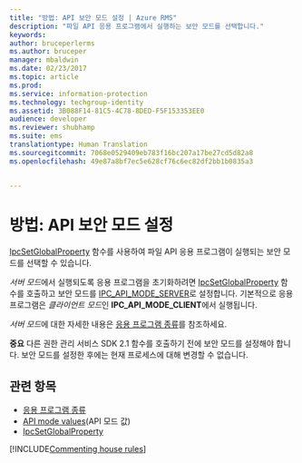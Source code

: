 ```yaml
---
title: "방법: API 보안 모드 설정 | Azure RMS"
description: "파일 API 응용 프로그램에서 실행하는 보안 모드를 선택합니다."
keywords: 
author: bruceperlerms
ms.author: bruceper
manager: mbaldwin
ms.date: 02/23/2017
ms.topic: article
ms.prod: 
ms.service: information-protection
ms.technology: techgroup-identity
ms.assetid: 3B088F14-81C5-4C78-8DED-F5F153353EE0
audience: developer
ms.reviewer: shubhamp
ms.suite: ems
translationtype: Human Translation
ms.sourcegitcommit: 7068e0529409eb783f16bc207a17be27cd5d82a8
ms.openlocfilehash: 49e87a8bf7ec5e628cf76c6ec82df2bb1b0835a3


---
```


# <a name="how-to-set-the-api-security-mode"></a>방법: API 보안 모드 설정

[IpcSetGlobalProperty](https://msdn.microsoft.com/library/hh535270.aspx) 함수를 사용하여 파일 API 응용 프로그램이 실행되는 보안 모드를 선택할 수 있습니다.

*서버 모드*에서 실행되도록 응용 프로그램을 초기화하려면 [IpcSetGlobalProperty](https://msdn.microsoft.com/library/hh535270.aspx) 함수를 호출하고 보안 모드를 [IPC\_API\_MODE\_SERVER](https://msdn.microsoft.com/library/hh535236.aspx)로 설정합니다. 기본적으로 응용 프로그램은 *클라이언트 모드*인 **IPC\_API\_MODE\_CLIENT**에서 실행됩니다.

*서버 모드*에 대한 자세한 내용은 [응용 프로그램 종류](application-types.md)를 참조하세요.

**중요** 다른 권한 관리 서비스 SDK 2.1 함수를 호출하기 전에 보안 모드를 설정해야 합니다. 보안 모드를 설정한 후에는 현재 프로세스에 대해 변경할 수 없습니다.

## <a name="related-topics"></a>관련 항목

* [응용 프로그램 종류](application-types.md)
* [API mode values](https://msdn.microsoft.com/library/hh535236.aspx)(API 모드 값)
* [IpcSetGlobalProperty](https://msdn.microsoft.com/library/hh535270.aspx)

[!INCLUDE[Commenting house rules](../includes/houserules.md)]


<!--HONumber=Jan17_HO1-->



